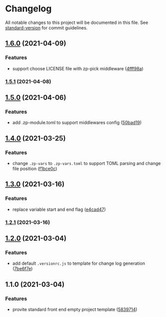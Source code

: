 # Changelog

All notable changes to this project will be documented in this file. See [standard-version](https://github.com/conventional-changelog/standard-version) for commit guidelines.

## [1.6.0](https://github.com/zppack/template-project-std/compare/v1.5.1...v1.6.0) (2021-04-09)


### Features

* support choose LICENSE file with zp-pick middleware ([4fff98a](https://github.com/zppack/template-project-std/commit/4fff98a97c64a21a59d5fd127e9f2875840e634b))

### [1.5.1](https://github.com/zppack/template-project-std/compare/v1.5.0...v1.5.1) (2021-04-08)

## [1.5.0](https://github.com/zppack/template-project-std/compare/v1.4.0...v1.5.0) (2021-04-06)


### Features

* add .zp-module.toml to support middlewares config ([50bad19](https://github.com/zppack/template-project-std/commit/50bad19803c9b2ac5ee29ef9086ef4af728635a7))

## [1.4.0](https://github.com/zppack/template-project-std/compare/v1.3.0...v1.4.0) (2021-03-25)


### Features

* change `.zp-vars` to `.zp-vars.toml` to support TOML parsing and change file position ([f1bce0c](https://github.com/zppack/template-project-std/commit/f1bce0cb1f8447e06952e7bdeb04f74d4406f43f))

## [1.3.0](https://github.com/zppack/template-project-std/compare/v1.2.1...v1.3.0) (2021-03-16)


### Features

* replace variable start and end flag ([e4cad47](https://github.com/zppack/template-project-std/commit/e4cad4743d93d522dab146a74a8d25d73f7b3b4f))

### [1.2.1](https://github.com/zppack/template-project-std/compare/v1.2.0...v1.2.1) (2021-03-16)

## [1.2.0](https://github.com/zppack/template-project-std/compare/v1.1.0...v1.2.0) (2021-03-04)


### Features

* add default `.versionrc.js` to template for change log generation ([7be6f7e](https://github.com/zppack/template-project-std/commit/7be6f7e87793de443c425586239eeb5bbb38b891))

## 1.1.0 (2021-03-04)


### Features

* provite standard front end empty project template ([5839714](https://github.com/zppack/template-project-std/commit/5839714d007e90d6660e95508b27773dced6a3da))
